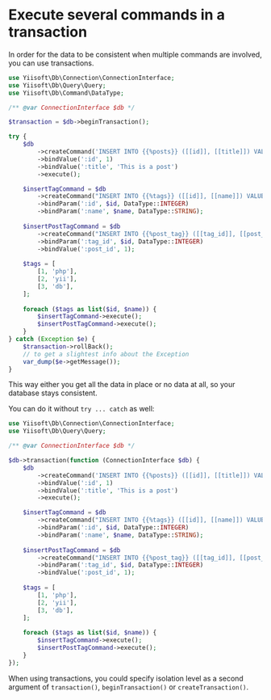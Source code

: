 # Execute several commands in a transaction

In order for the data to be consistent when multiple commands are involved, you can use transactions.

```php
use Yiisoft\Db\Connection\ConnectionInterface;
use Yiisoft\Db\Query\Query;
use Yiisoft\Db\Command\DataType;

/** @var ConnectionInterface $db */

$transaction = $db->beginTransaction();

try {
    $db
        ->createCommand('INSERT INTO {{%posts}} ([[id]], [[title]]) VALUES (:id, :title)')
        ->bindValue(':id', 1)
        ->bindValue(':title', 'This is a post')
        ->execute();

    $insertTagCommand = $db
        ->createCommand("INSERT INTO {{%tags}} ([[id]], [[name]]) VALUES (:id, :name)")
        ->bindParam(':id', $id, DataType::INTEGER)
        ->bindParam(':name', $name, DataType::STRING);
        
    $insertPostTagCommand = $db
        ->createCommand("INSERT INTO {{%post_tag}} ([[tag_id]], [[post_id]]) VALUES (:tag_id, :post_id)")
        ->bindParam(':tag_id', $id, DataType::INTEGER)
        ->bindValue(':post_id', 1);
        
    $tags = [
        [1, 'php'],
        [2, 'yii'],
        [3, 'db'],
    ];
        
    foreach ($tags as list($id, $name)) {
        $insertTagCommand->execute();
        $insertPostTagCommand->execute();
    }    
} catch (Exception $e) {
    $transaction->rollBack();
    // to get a slightest info about the Exception
    var_dump($e->getMessage());
}
```

This way either you get all the data in place or no data at all, so your database stays consistent.

You can do it without `try ... catch` as well:

```php
use Yiisoft\Db\Connection\ConnectionInterface;
use Yiisoft\Db\Query\Query;

/** @var ConnectionInterface $db */

$db->transaction(function (ConnectionInterface $db) {
    $db
        ->createCommand('INSERT INTO {{%posts}} ([[id]], [[title]]) VALUES (:id, :title)')
        ->bindValue(':id', 1)
        ->bindValue(':title', 'This is a post')
        ->execute();

    $insertTagCommand = $db
        ->createCommand("INSERT INTO {{%tags}} ([[id]], [[name]]) VALUES (:id, :name)")
        ->bindParam(':id', $id, DataType::INTEGER)
        ->bindParam(':name', $name, DataType::STRING);
        
    $insertPostTagCommand = $db
        ->createCommand("INSERT INTO {{%post_tag}} ([[tag_id]], [[post_id]]) VALUES (:tag_id, :post_id)")
        ->bindParam(':tag_id', $id, DataType::INTEGER)
        ->bindValue(':post_id', 1);
        
    $tags = [
        [1, 'php'],
        [2, 'yii'],
        [3, 'db'],
    ];
        
    foreach ($tags as list($id, $name)) {
        $insertTagCommand->execute();
        $insertPostTagCommand->execute();
    }
});
```

When using transactions, you could specify isolation level as a second argument of `transaction()`, `beginTransaction()`
or `createTransaction()`.
